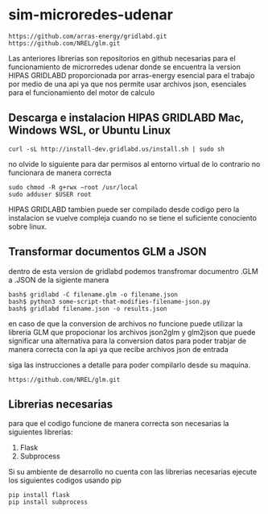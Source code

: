 # sim-microredes-udenar
~~~
https://github.com/arras-energy/gridlabd.git
https://github.com/NREL/glm.git 
~~~

Las anteriores librerias son repositorios en github necesarias para el funcionamiento de microrredes udenar
donde se encuentra la version HIPAS GRIDLABD proporcionada por arras-energy esencial para el trabajo por medio de una api
ya que nos permite usar archivos json, esenciales para el funcionamiento del motor de calculo

## Descarga e instalacion HIPAS GRIDLABD Mac, Windows WSL, or Ubuntu Linux

~~~
curl -sL http://install-dev.gridlabd.us/install.sh | sudo sh
~~~

no olvide lo siguiente para dar permisos al entorno virtual de lo contrario no funcionara de manera correcta

~~~
sudo chmod -R g+rwx ~root /usr/local
sudo adduser $USER root
~~~
HIPAS GRIDLABD tambien puede ser compilado desde codigo pero la instalacion se vuelve compleja cuando no se tiene el suficiente conociento sobre linux.

## Transformar documentos GLM a JSON 
dentro de esta version de gridlabd podemos transfromar documentro .GLM a .JSON de la sigiente manera

~~~
bash$ gridlabd -C filename.glm -o filename.json
bash$ python3 some-script-that-modifies-filename-json.py
bash$ gridlabd filename.json -o results.json
~~~
en caso de que la conversion de archivos no funcione puede utilizar la libreria GLM que
propocionar los archivos json2glm y glm2json que puede significar una alternativa para la conversion datos
para poder trabjar de manera correcta con la api ya que recibe archivos json de entrada

siga las instrucciones a detalle para poder compilarlo desde su maquina.

~~~
https://github.com/NREL/glm.git 
~~~

## Librerias necesarias
para que el codigo funcione de manera correcta son necesarias la siguientes librerias: 
<ol>
  <li>Flask</li>
  <li>Subprocess</li>
</ol>
Si su ambiente de desarrollo no cuenta con las librerias necesarias ejecute los siguientes codigos usando pip

~~~
pip install flask
pip install subprocess
~~~

